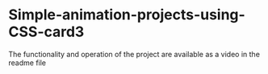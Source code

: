 # Simple-animation-projects-using-CSS-card3
The functionality and operation of the project are available as a video in the readme file
